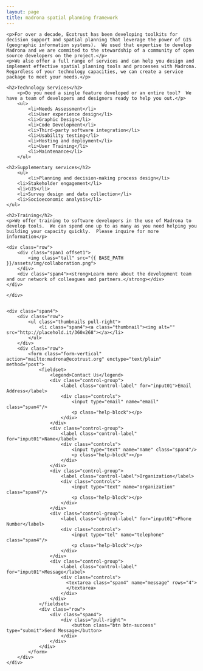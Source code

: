 ```yaml
---
layout: page
title: madrona spatial planning framework
---
```

<div class="row">
	<div class="span8">

	<p>For over a decade, Ecotrust has been developing toolkits for decision support and spatial planning that leverage the power of GIS (geographic information systems).  We used that expertise to develop Madrona and we are commited to the stewardship of a community of open source developers on the project.</p>
	<p>We also offer a full range of services and can help you design and implement effective spatial planning tools and processes with Madrona.  Regardless of your technology capacities, we can create a service package to meet your needs.</p>
	
	<h2>Technology Services</h2>			
		<p>Do you need a single feature developed or an entire tool?  We have a team of developers and designers ready to help you out.</p>
		<ul>
			<li>Needs Assessment</li>
			<li>User experience design</li>
			<li>Graphic Design</li>
			<li>Code Development</li>
			<li>Third-party software integration</li>
			<li>Usability testing</li>
			<li>Hosting and deployment</li>
			<li>User Training</li>
			<li>Maintenance</li>
		</ul>	

	<h2>Supplementary services</h2>
    	<ul>
    	    <li>Planning and decision-making process design</li>
	    <li>Stakeholder engagement</li>
	    <li>GIS</li>
	    <li>Survey design and data collection</li>
	    <li>Socioeconomic analysis</li>
	</ul>

	<h2>Training</h2>
	<p>We offer training to software developers in the use of Madrona to develop tools.  We can spend one up to as many as you need helping you building your capacity quickly.  Please inquire for more information</p>  	

	<div class="row">
		<div class="span1 offset1">
			<img class="tall" src="{{ BASE_PATH }}/assets/img/collaboration.png">
		</div>
		<div class="span4"><strong>Learn more about the development team and our network of colleagues and partners.</strong></div>
	</div>	

	</div>

	
	<div class="span4">
		<div class="row">
			<ul class="thumbnails pull-right">
				<li class="span4"><a class="thumbnail"><img alt="" src="http://placehold.it/360x268"></a></li>
			</ul>
		</div>
		<div class="row">
			<form class="form-vertical" action="mailto:madrona@ecotrust.org" enctype="text/plain" method="post">
				<fieldset>
					<legend>Contact Us</legend>
					<div class="control-group">
						<label class="control-label" for="input01">Email Address</label>
						<div class="controls">
							<input type="email" name="email" class="span4"/>
							<p class="help-block"></p>
						</div>
					</div>
					<div class="control-group">
						<label class="control-label" for="input01">Name</label>
						<div class="controls">
							<input type="text" name="name" class="span4"/>
							<p class="help-block"></p>
						</div>
					</div>
					<div class="control-group">
						<label class="control-label">Organization</label>
						<div class="controls">
							<input type="text" name="organization" class="span4"/>
							<p class="help-block"></p>
						</div>
					</div>
					<div class="control-group">
						<label class="control-label" for="input01">Phone Number</label>
						<div class="controls">
							<input type="tel" name="telephone" class="span4"/>
							<p class="help-block"></p>
						</div>
					</div>
					<div class="control-group">
						<label class="control-label" for="input01">Message</label>
						<div class="controls">
			              <textarea class="span4" name="message" rows="4">
			              </textarea>
			            </div>
					</div>
				</fieldset>
				<div class="row">
					<div class="span4">
						<div class="pull-right">	
							<button class="btn btn-success" type="submit">Send Message</button>
						</div>
					</div>
				</div>
			</form>
		</div>
	</div>
</div>